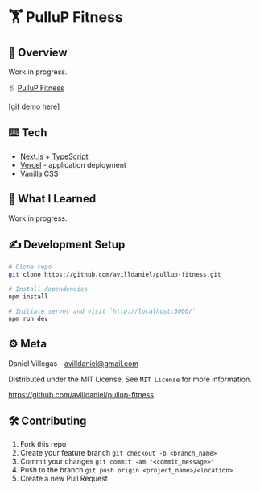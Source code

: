 # 🏋️ PulluP Fitness

## 📝 Overview

Work in progress.

🖇 [PulluP Fitness](https://pullup.at)

[gif demo here]

## ⌨️ Tech

- [Next.js](https://nextjs.org/) + [TypeScript](https://www.typescriptlang.org/)
- [Vercel](https://vercel.com/) - application deployment
- Vanilla CSS

## 🤯 What I Learned

Work in progress.

## ✍️ Development Setup

```bash
# Clone repo
git clone https://github.com/avilldaniel/pullup-fitness.git

# Install dependencies
npm install

# Initiate server and visit `http://localhost:3000/`
npm run dev
```

## ⚙️ Meta

Daniel Villegas - [avilldaniel@gmail.com](avilldaniel@gmail.com)

Distributed under the MIT License. See `MIT License` for more information.

https://github.com/avilldaniel/pullup-fitness


## 🛠 Contributing
1. Fork this repo
2. Create your feature branch `git checkout -b <branch_name>`
3. Commit your changes `git commit -am "<commit_message>"`
4. Push to the branch `git push origin <project_name>/<location>`
5. Create a new Pull Request
